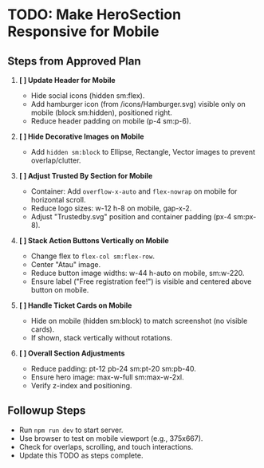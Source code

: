 # TODO: Make HeroSection Responsive for Mobile

## Steps from Approved Plan

1. **[ ] Update Header for Mobile**
   - Hide social icons (hidden sm:flex).
   - Add hamburger icon (from /icons/Hamburger.svg) visible only on mobile (block sm:hidden), positioned right.
   - Reduce header padding on mobile (p-4 sm:p-6).

2. **[ ] Hide Decorative Images on Mobile**
   - Add `hidden sm:block` to Ellipse, Rectangle, Vector images to prevent overlap/clutter.

3. **[ ] Adjust Trusted By Section for Mobile**
   - Container: Add `overflow-x-auto` and `flex-nowrap` on mobile for horizontal scroll.
   - Reduce logo sizes: w-12 h-8 on mobile, gap-x-2.
   - Adjust "Trustedby.svg" position and container padding (px-4 sm:px-8).

4. **[ ] Stack Action Buttons Vertically on Mobile**
   - Change flex to `flex-col sm:flex-row`.
   - Center "Atau" image.
   - Reduce button image widths: w-44 h-auto on mobile, sm:w-220.
   - Ensure label ("Free registration fee!") is visible and centered above button on mobile.

5. **[ ] Handle Ticket Cards on Mobile**
   - Hide on mobile (hidden sm:block) to match screenshot (no visible cards).
   - If shown, stack vertically without rotations.

6. **[ ] Overall Section Adjustments**
   - Reduce padding: pt-12 pb-24 sm:pt-20 sm:pb-40.
   - Ensure hero image: max-w-full sm:max-w-2xl.
   - Verify z-index and positioning.

## Followup Steps
- Run `npm run dev` to start server.
- Use browser to test on mobile viewport (e.g., 375x667).
- Check for overlaps, scrolling, and touch interactions.
- Update this TODO as steps complete.
